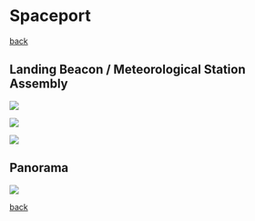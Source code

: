 # Spaceport

[back](../README.md)

## Landing Beacon / Meteorological Station Assembly
![](./spaceport-landing-beacon-assembly_1.png)

![](./spaceport-landing-beacon-assembly_2.png)

![](./spaceport-landing-beacon-assembly_3.png)

## Panorama
![](./spaceport-final.png)

[back](../README.md)
